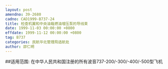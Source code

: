 ```yaml
---
layout: post
amendno: 39-2680
cadno: CAD1999-B737-24
title: 检查机翼和中央油箱燃油增压泵的导线束
date: 1999-11-03 00:00:00 +0800
effdate: 1999-11-12 00:00:00 +0800
tag: B737
categories: 民航华北管理局适航处
author: 邵仁明
---
```


##适用范围:
在中华人民共和国注册的所有波音737-200/-300/-400/-500型飞机

